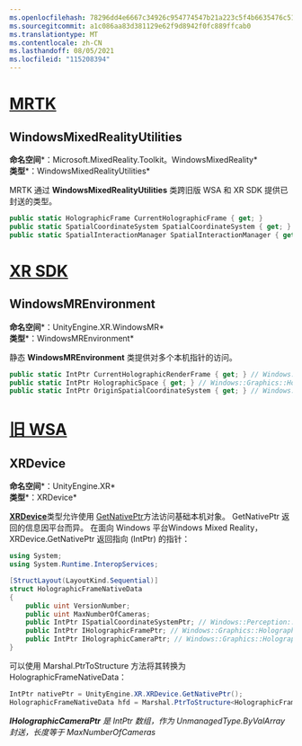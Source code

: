 ```yaml
---
ms.openlocfilehash: 78296dd4e6667c34926c954774547b21a223c5f4b6635476c51046c7ca22cdc3
ms.sourcegitcommit: a1c086aa83d381129e62f9d8942f0fc889ffcab0
ms.translationtype: MT
ms.contentlocale: zh-CN
ms.lasthandoff: 08/05/2021
ms.locfileid: "115208394"
---
```

# <a name="mrtk"></a>[MRTK](#tab/mrtk)

## <a name="windowsmixedrealityutilities"></a>WindowsMixedRealityUtilities

**命名空间***：Microsoft.MixedReality.Toolkit。WindowsMixedReality*<br>
**类型***：WindowsMixedRealityUtilities*

MRTK 通过 **WindowsMixedRealityUtilities** 类跨旧版 WSA 和 XR SDK 提供已封送的类型。

```cs
public static HolographicFrame CurrentHolographicFrame { get; }
public static SpatialCoordinateSystem SpatialCoordinateSystem { get; }
public static SpatialInteractionManager SpatialInteractionManager { get; }
```

# <a name="xr-sdk"></a>[XR SDK](#tab/xr)

## <a name="windowsmrenvironment"></a>WindowsMREnvironment

**命名空间***：UnityEngine.XR.WindowsMR*<br>
**类型***：WindowsMREnvironment*

静态 **WindowsMREnvironment** 类提供对多个本机指针的访问。

```cs
public static IntPtr CurrentHolographicRenderFrame { get; } // Windows::Graphics::Holographic::IHolographicFrame
public static IntPtr HolographicSpace { get; } // Windows::Graphics::Holographic::IHolographicSpace
public static IntPtr OriginSpatialCoordinateSystem { get; } // Windows::Perception::Spatial::ISpatialCoordinateSystem
```

# <a name="legacy-wsa"></a>[旧 WSA](#tab/wsa)

## <a name="xrdevice"></a>XRDevice

**命名空间***：UnityEngine.XR*<br>
**类型***：XRDevice*

<a href="https://docs.unity3d.com/ScriptReference/XR.XRDevice.html" target="_blank">**XRDevice**</a>类型允许使用 <a href="https://docs.unity3d.com/ScriptReference/XR.XRDevice.GetNativePtr.html" target="_blank">GetNativePtr</a>方法访问基础本机对象。 GetNativePtr 返回的信息因平台而异。 在面向 Windows 平台Windows Mixed Reality，XRDevice.GetNativePtr 返回指向 (IntPtr) 的指针：

```cs
using System;
using System.Runtime.InteropServices;

[StructLayout(LayoutKind.Sequential)]
struct HolographicFrameNativeData
{
    public uint VersionNumber;
    public uint MaxNumberOfCameras;
    public IntPtr ISpatialCoordinateSystemPtr; // Windows::Perception::Spatial::ISpatialCoordinateSystem
    public IntPtr IHolographicFramePtr; // Windows::Graphics::Holographic::IHolographicFrame
    public IntPtr IHolographicCameraPtr; // Windows::Graphics::Holographic::IHolographicCamera
}
```

可以使用 Marshal.PtrToStructure 方法将其转换为 HolographicFrameNativeData：

```cs
IntPtr nativePtr = UnityEngine.XR.XRDevice.GetNativePtr();
HolographicFrameNativeData hfd = Marshal.PtrToStructure<HolographicFrameNativeData>(nativePtr);
```

***IHolographicCameraPtr** 是 IntPtr 数组，作为 UnmanagedType.ByValArray 封送，长度等于 MaxNumberOfCameras*
